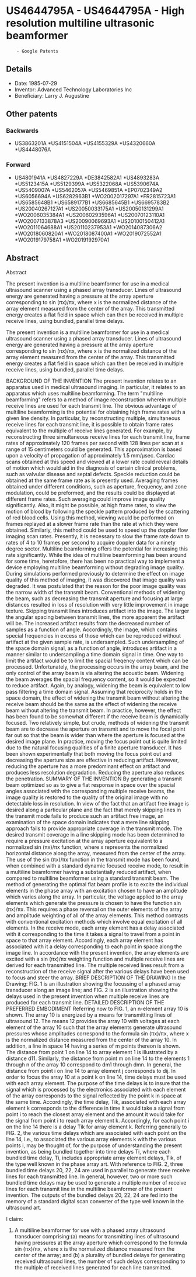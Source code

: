 # US4644795A - US4644795A - High resolution multiline ultrasonic beamformer 
        - Google Patents

## Details

* Date: 1985-07-29
* Inventor: Advanced Technology Laboratories Inc
* Beneficiary: Larry J. Augustine
## Other patents

### Backwards
 * US3863201A
 *US4151504A
 *US4155329A
 *US4320660A
 *US4448076A
### Forward
 * US4801941A
 *US4827229A
 *DE3842582A1
 *US4893283A
 *US5123415A
 *US5129399A
 *US5322068A
 *US5390674A
 *US5409007A
 *US5462057A
 *US5469851A
 *EP0702349A2
 *US6056694A
 *US6282963B1
 *WO2002017297A1
 *FR2815723A1
 *US6585648B1
 *US6589177B1
 *US6685645B1
 *US6695783B2
 *US20040267127A1
 *US20050033175A1
 *US20050131299A1
 *WO2006035384A1
 *US20060293596A1
 *US20070123110A1
 *WO2007133878A3
 *US20090069693A1
 *US20100150412A1
 *WO2011064688A1
 *US20110237953A1
 *WO2014087306A2
 *WO2018060820A1
 *WO2018087400A1
 *WO2019072552A1
 *WO2019179758A1
 *WO2019192970A1
## Abstract

Abstract

The present invention is a multiline beamformer for use in a medical ultrasound scanner using a phased array transducer. Lines of ultrasound energy are generated having a pressure at the array aperture corresponding to sin (πx)/πx, where x is the normalized distance of the array element measured from the center of the array. This transmitted energy creates a flat field in space which can then be received in multiple receive lines, using bundled, parallel time delays.



The present invention is a multiline beamformer for use in a medical ultrasound scanner using a phased array transducer. Lines of ultrasound energy are generated having a pressure at the array aperture corresponding to sin (πx)/πx, where x is the normalized distance of the array element measured from the center of the array. This transmitted energy creates a flat field in space which can then be received in multiple receive lines, using bundled, parallel time delays.

BACKGROUND OF THE INVENTION
The present invention relates to an apparatus used in medical ultrasound imaging. In particular, it relates to an apparatus which uses multiline beamforming.
The term "multiline beamforming" refers to a method of image reconstruction wherein multiple receive lines are used for each transmit line. The obvious advantage of multiline beamforming is the potential for obtaining high frame rates with a given line density. In particular, by reconstructing multiple, simultaneous receive lines for each transmit line, it is possible to obtain frame rates equivalent to the multiple of receive lines generated. For example, by reconstructing three simultaneous receive lines for each transmit line, frame rates of approximately 120 frames per second with 128 lines per scan at a range of 15 centimeters could be generated. This approximation is based upon a velocity of propagation of approximately 1.5 mm/μsec. Cardiac scans obtained at this speed and viewed at a lower rate could reveal details of motion which would aid in the diagnosis of certain clinical problems, such as valvular disease and septal defects.
Speckle reduction could be obtained at the same frame rate as is presently used. Averaging frames obtained under different conditions, such as aperture, frequency, and zone modulation, could be preformed, and the results could be displayed at different frame rates. Such averaging could improve image quality significantly. Also, it might be possible, at high frame rates, to view the motion of blood by following the speckle pattern produced by the scattering of red blood cells. Using this method, viewing would be performed on frames replayed at a slower frame rate than the rate at which they were obtained. Similarly, this method could be used to speed up the doppler flow imaging scan rates. Presently, it is necessary to slow the frame rate down to rates of 4 to 10 frames per second to acquire doppler data for a ninety degree sector. Multiline beamforming offers the potential for increasing this rate significantly.
While the idea of multiline beamforming has been around for some time, heretofore, there has been no practical way to implement a device employing multiline beamforming without degrading image quality.
During simulations performed previously to determine the effect on image quality of this method of imaging, it was discovered that image quality was degraded. It was postulated that the reason for the poor image quality was the narrow width of the transmit beam. Conventional methods of widening the beam, such as decreasing the transmit aperture and focusing at large distances resulted in loss of resolution with very little improvement in image texture.
Skipping transmit lines introduces artifact into the image. The larger the angular spacing between transmit lines, the more apparent the artifact will be. The increased artifact results from the decreased number of samples as a function of angle. Accordingly, the image, which contains special frequencies in excess of those which can be reproduced without artifact at the given sample rate, is undersampled. Such undersampling of the space domain signal, as a function of angle, introduces artifact in a manner similar to undersampling a time domain signal in time.
One way to limit the artifact would be to limit the spacial freqency content which can be processed. Unfortunately, the processing occurs in the array beam, and the only control of the array beam is via altering the acoustic beam. Widening the beam averages the spacial frequency content, so it would be expected to reduce artifact. Again, by analogy, widening the beam is equivalent to low pass filtering a time domain signal.
Assuming that reciprocity holds in the space domain, the effect of widening the transmit beam without altering the receive beam should be the same as the effect of widening the receive beam without altering the transmit beam. In practice, however, the effect has been found to be somewhat different if the receive beam is dynamically focused. Two relatively simple, but crude, methods of widening the transmit beam are to decrease the aperture on transmit and to move the focal point far out so that the beam is wider than where the aperture is focused at the desired image plane. In practice, moving the focus point out is quite limited due to the natural focusing qualities of a finite aperture transducer. It has been shown experimentally that both moving the focus point out and decreasing the aperture size are effective in reducing artifact. However, reducing the aperture has a more predominant effect on artifact and produces less resolution degradation. Reducing the aperture also reduces the penetration.
SUMMARY OF THE INVENTION
By generating a transmit beam optimized so as to give a flat response in space over the spacial angles associated with the corresponding multiple receive beams, the image quality is restored to the quality of the original image with no detectable loss in resolution. In view of the fact that an artifact free image is desired along a particular plane and the fact that merely skipping lines in the transmit mode fails to produce such an artifact free image, an examination of the space domain indicates that a mere line skipping approach fails to provide appropriate coverage in the transmit mode. The desired transmit coverage in a line skipping mode has been determined to require a pressure excitation at the array aperture equivalent to a normalized sin (πx)/πx function, where x represents the normalized horizontal distance along the array, measured from the center of the array. The use of the sin (πx)/πx function in the transmit mode has been found, when combined with a standard dynamic focused receive mode, to result in a multiline beamformer having a substantially reduced artifact, when compared to multiline beamformer using a standard transmit beam.
The method of generating the optimal flat beam profile is to excite the individual elements in the phase array with an excitation chosen to have an amplitude which varies along the array. In particular, the voltage applied to the array elements which generate the pressure is chosen to have the function sin (πx)/πx. This requires a phase reversal on the outer elements of the array and amplitude weighting of all of the array elements. This method contrasts with conventional excitation methods which involve equal excitation of all elements.
In the receive mode, each array element has a delay associated with it corresponding to the time it takes a signal to travel from a point in space to that array element. Accordingly, each array element has associated with it a delay corresponding to each point in space along the image line.
In accordance with the present invention, the array elements are excited with a sin (πx)/πx weighting function and multiple receive lines are derived for each transmitted line. The multiple received lines result from a reconstruction of the receive signal after the various delays have been used to focus and steer the array.
BRIEF DESCRIPTION OF THE DRAWING
In the Drawing:
FIG. 1 is an illustration showing the focussing of a phased array transducer along an image line; and
FIG. 2 is an illustration showing the delays used in the present invention when multiple receive lines are produced for each transmit line.
DETAILED DESCRIPTION OF THE PREFERRED EMBODIMENT
Referring now to FIG. 1, an n-element array 10 is shown. The array 10 is energized by a means for transmitting lines of ultrasound 12. The means 12 provides the array 10 with voltages at each element of the array 10 such that the array elements generate ultrasound pressures whose amplitudes correspond to the formula sin (πx)/πx, where x is the normalized distance measured from the center of the array 10. In addition, a line in space 14 having a series of m points thereon is shown. The distance from point 1 on line 14 to array element 1 is illustrated by a distance d11. Similarly, the distance from point m on line 14 to the elements 1 through n of the array 10 correspond to dm1 through dmn. In general, the distance from point i on line 14 to array element j corresponds to dij.
In order to focus the array 10 at a point k on line 14, time delays must be used with each array element. The purpose of the time delays is to insure that the signal which is processed by the electronics associated with each element of the array corresponds to the signal reflected by the point k in space at the same time. Accordingly, the time delay, Tik, associated with each array element k corresponds to the difference in time it would take a signal from point i to reach the closest array element and the amount it would take for the signal from point i to reach array element k. Accordingly, for each point i on the line 14 there is a delay Tik for array element k.
Referring generally to FIG. 2, the various time delays which are associated with each point on the line 14, i.e., to associated the various array elements k with the various points i, may be thought of, for the purpose of understanding the present invention, as being bundled together into time delays Ti, where each bundled time delay, Ti, includes appropriate array element delays, Tik, of the type well known in the phase array art.
With reference to FIG. 2, three bundled time delays 20, 22, 24 are used in parallel to generate three receive lines for each transmitted line. In general, however, two or more such bundled time delays may be used to generate a multiple number of receive lines for each transmit line in the multiline beamformer of the present invention. The outputs of the bundled delays 20, 22, 24 are fed into the memory of a standard digital scan converter of the type well known in the ultrasound art.

I claim:
 
1. A multiline beamformer for use with a phased array ultrasound transducer comprising:(a) means for transmitting lines of ultrasound having pressures at the array aperture which correspond to the formula sin (πx)/πx, where x is the normalized distance measured from the center of the array; and (b) a plurality of bundled delays for generating received ultrasound lines, the number of such delays corresponding to the multiple of received lines generated for each line transmitted.